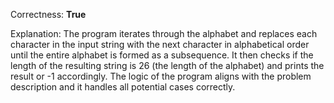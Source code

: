 Correctness: **True**

Explanation: The program iterates through the alphabet and replaces each character in the input string with the next character in alphabetical order until the entire alphabet is formed as a subsequence. It then checks if the length of the resulting string is 26 (the length of the alphabet) and prints the result or -1 accordingly. The logic of the program aligns with the problem description and it handles all potential cases correctly.